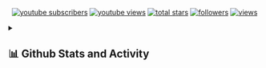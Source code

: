 








<!-- Social badges section -->
<!-- Badges with custom icons - https://github.com/DenverCoder1/custom-icon-badges -->
<!-- View counter - https://github.com/DenverCoder1/Simple-View-Counter -->
<p align="center">
  <a href="https://www.youtube.com/channel/UCb82szNb1VXwZWfrmaYtTbw?sub_confirmation=1">
    <img alt="youtube subscribers" title="Subscribe to my YouTube channel" src="https://custom-icon-badges.demolab.com/youtube/channel/subscribers/UCipSxT7a3rn81vGLw9lqRkg?color=%23E05D44&label=SUBSCRIBE&logo=video&logoColor=white&style=for-the-badge&labelColor=CE4630"/></a>
  <a href="https://www.youtube.com/channel/UCb82szNb1VXwZWfrmaYtTbw">
    <img alt="youtube views" title="YouTube views" src="https://custom-icon-badges.demolab.com/youtube/channel/views/UCipSxT7a3rn81vGLw9lqRkg?color=%23E1AD0E&logo=video&logoColor=white&style=for-the-badge&labelColor=C79600"/></a> 
  <a href="https://github.com/Korivash?tab=repositories&sort=stargazers">
    <img alt="total stars" title="Total stars on GitHub" src="https://custom-icon-badges.demolab.com/github/stars/Korivash?color=55960c&style=for-the-badge&labelColor=488207&logo=star"/></a>
  <a href="https://github.com/Korivash?tab=followers">
    <img alt="followers" title="Follow me on Github" src="https://custom-icon-badges.demolab.com/github/followers/Korivash?color=236ad3&labelColor=1155ba&style=for-the-badge&logo=person-add&label=Follow&logoColor=white"/></a>
  <a href="https://github.com/Korivash/Simple-View-Counter">
    <img alt="views" title="GitHub profile views" src="https://freshidea.com/jonah/app/DenverCoder1-profile-views"/></a>
</p>
<details> 
  <summary><h2>📊 Github Stats and Activity</h2></summary>

  <h3>🔥 Streak Stats</h3>

  <!-- GitHub Readme Streak Stats - https://github.com/DenverCoder1/github-readme-streak-stats -->
  <p>
    <a href="https://github.com/DenverCoder1/github-readme-streak-stats">
      <img title="🔥 Get streak stats for your profile at git.io/streak-stats" alt="DenverCoder1's streak" src="https://streak-stats.demolab.com/?user=DenverCoder1&theme=monokai-metallian&hide_border=true"/>
    </a>
    <p>🔥 Get streak stats for your profile at <a href="https://git.io/streak-stats">git.io/streak-stats</a></p>
  </p>

  <h3>💻 GitHub Profile Stats</h3>

  <!-- https://github.com/anuraghazra/github-readme-stats -->

  <a href="https://github.com/anuraghazra/github-readme-stats"><img alt="DenverCoder1's Github Stats" src="https://denvercoder1-github-readme-stats.vercel.app/api/?username=DenverCoder1&show_icons=true&include_all_commits=true&count_private=true&theme=react&hide_border=true&bg_color=1F222E&title_color=F85D7F&icon_color=F8D866" height="192px"/></a>
  <a href="https://github.com/anuraghazra/github-readme-stats"><img alt="DenverCoder1's Top Languages" src="https://denvercoder1-github-readme-stats.vercel.app/api/top-langs/?username=DenverCoder1&langs_count=8&layout=compact&theme=react&hide_border=true&bg_color=1F222E&title_color=F85D7F&icon_color=F8D866&hide=Jupyter%20Notebook,Roff" height="192px"/></a>

  <br/>

  <b>Note:</b> Top languages is only a metric of the languages my public code consists of and doesn't reflect experience or skill level.
  
  <!-- https://github.com/ashutosh00710/github-readme-activity-graph -->

  <a href="https://github.com/ashutosh00710/github-readme-activity-graph"><img alt="Korivash Activity Graph" src="https://github-readme-activity-graph.cyclic.app/graph/?username=Korivash1&bg_color=1F222E&color=F8D866&line=F85D7F&point=FFFFFF&hide_border=true" /></a>

  <h3>⚡ Recent GitHub Activity</h3>

  <!-- https://github.com/jamesgeorge007/github-activity-readme -->
  <!--START_SECTION:activity-->

1. 🎉 Merged PR [#716](https://github.com/Korivash/custom-icon-badges/pull/716) in [Korivash/custom-icon-badges](https://github.com/Korivash/custom-icon-badges)
2. 🎉 Merged PR [#98](https://github.com/Korivash/table2ascii/pull/98) in [Korivash/table2ascii](https://github.com/Korivash/table2ascii)
3. 🎉 Merged PR [#99](https://github.com/Korivash/table2ascii/pull/99) in [Korivash/table2ascii](https://github.com/Korivash/table2ascii)
4. 🗣 Commented on [#448](https://github.com/Korivash/github-readme-streak-stats/issues/448) in [Korivash/github-readme-streak-stats](https://github.com/DenverCoder1/github-readme-streak-stats)
5. ❗️ Closed issue [#448](https://github.com/Korivash/github-readme-streak-stats/issues/448) in [Korivash/github-readme-streak-stats](https://github.com/DenverCoder1/github-readme-streak-stats)
<!--END_SECTION:activity-->
